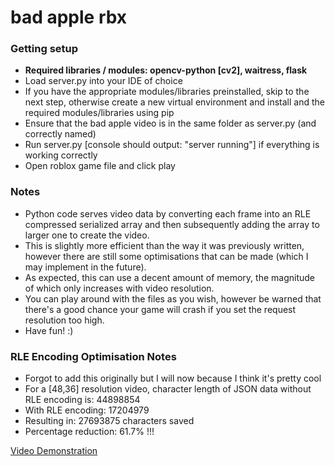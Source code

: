 # bad apple rbx

### Getting setup

- **Required libraries / modules: opencv-python [cv2], waitress, flask**
- Load server.py into your IDE of choice
- If you have the appropriate modules/libraries preinstalled, skip to the next step, otherwise create a new virtual environment and install and the required modules/libraries using pip
- Ensure that the bad apple video is in the same folder as server.py (and correctly named)
- Run server.py [console should output: "server running"] if everything is working correctly
- Open roblox game file and click play

### Notes

- Python code serves video data by converting each frame into an RLE compressed serialized array and then subsequently adding the array to larger one to create the video.
- This is slightly more efficient than the way it was previously written, however there are still some optimisations that can be made (which I may implement in the future).
- As expected, this can use a decent amount of memory, the magnitude of which only increases with video resolution.
- You can play around with the files as you wish, however be warned that there's a good chance your game will crash if you set the request resolution too high.
- Have fun! :)

### RLE Encoding Optimisation Notes

- Forgot to add this originally but I will now because I think it's pretty cool
- For a [48,36] resolution video, character length of JSON data without RLE encoding is: 44898854
- With RLE encoding: 17204979
- Resulting in: 27693875 characters saved
- Percentage reduction: 61.7% !!!

[Video Demonstration](https://www.youtube.com/watch?v=loY_9MptVA0)
